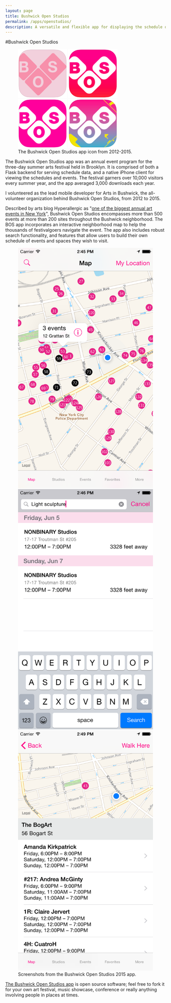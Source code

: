 ```yaml
---
layout: page
title: Bushwick Open Studios
permalink: /apps/openstudios/
description: A versatile and flexible app for displaying the schedule of arts events and festivals. 
---
```


#Bushwick Open Studios

<figure class="fourth">
	<img src="/images/apps-openstudios-icon-bos2012.png">
	<img src="/images/apps-openstudios-icon-bos2013.png">
	<img src="/images/apps-openstudios-icon-bos2014.png">
	<img src="/images/apps-openstudios-icon-bos2015.png">	
	<figcaption>The Bushwick Open Studios app icon from 2012-2015.</figcaption>
</figure>

The Bushwick Open Studios app was an annual event program for the three-day summer arts festival held in Brooklyn. It is comprised of both a Flask backend for serving schedule data, and a native iPhone client for viewing the schedules and events. The festival garners over 10,000 visitors every summer year, and the app averaged 3,000 downloads each year. 

I volunteered as the lead mobile developer for Arts in Bushwick, the all-volunteer organization behind Bushwick Open Studios, from 2012 to 2015.

Described by arts blog Hyperallergic as "[one of the biggest annual art events in New York](http://hyperallergic.com/204640/how-arts-in-bushwick-has-stayed-on-mission-in-a-rapidly-changing-neighborhood/)", Bushwick Open Studios encompasses more than 500 events at more than 200 sites throughout the Bushwick neighborhood. The BOS app incorporates an interactive neighborhood map to help the thousands of festivalgoers navigate the event. The app also includes robust search functionality, and features that allow users to build their own schedule of events and spaces they wish to visit. 

<figure class="third">
	<a href="/images/apps-openstudios-screenshot-1.png"><img src="/images/apps-openstudios-screenshot-1.png"></a>
	<a href="/images/apps-openstudios-screenshot-2.png"><img src="/images/apps-openstudios-screenshot-2.png"></a>
	<a href="/images/apps-openstudios-screenshot-3.png"><img src="/images/apps-openstudios-screenshot-3.png"></a>
	<figcaption>Screenshots from the Bushwick Open Studios 2015 app.</figcaption>
</figure>

[The Bushwick Open Studios app](https://github.com/josecastillo/BOS2013) is open source software; feel free to fork it for your own art festival, music showcase, conference or really anything involving people in places at times.